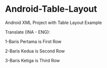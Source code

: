 # Android-Table-Layout
Android XML Project with Table Layout Example

Translate (INA - ENG):

1-Baris Pertama is First Row

2-Baris Kedua is Second Row

3-Baris Ketiga is Third Row

